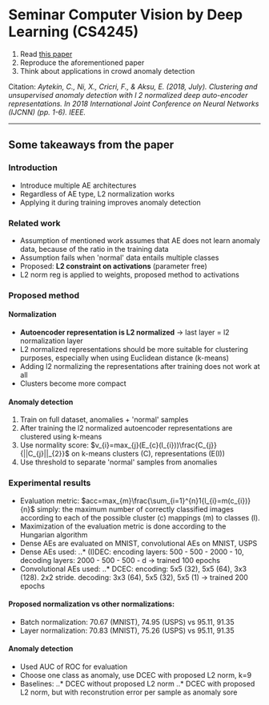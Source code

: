 # Seminar Computer Vision by Deep Learning (CS4245)

1) Read [this paper](https://ieeexplore.ieee.org/abstract/document/8489068)
2) Reproduce the aforementioned paper
3) Think about applications in crowd anomaly detection

Citation: <cite> Aytekin, C., Ni, X., Cricri, F., & Aksu, E. (2018, July). Clustering and unsupervised anomaly detection with l 2 normalized deep auto-encoder representations. In 2018 International Joint Conference on Neural Networks (IJCNN) (pp. 1-6). IEEE. <cite>

--- 
## Some takeaways from the paper

### Introduction
* Introduce multiple AE architectures
* Regardless of AE type, L2 normalization works
* Applying it during training improves anomaly detection

### Related work
* Assumption of mentioned work assumes that AE does not learn anomaly data,
  because of the ratio in the training data
* Assumption fails when 'normal' data entails multiple classes
* Proposed: **L2 constraint on activations** (parameter free)
* L2 norm reg is applied to weights, proposed method to activations

### Proposed method

#### Normalization
* **Autoencoder representation is L2 normalized** -> last layer = l2
  normalization layer
* L2 normalized representations should be more suitable for clustering
  purposes, especially when using Euclidean distance (k-means)
* Adding l2 normalizing the representations after training does not work at all
* Clusters become more compact

#### Anomaly detection
1. Train on full dataset, anomalies + 'normal' samples
2. After training the l2 normalized autoencoder representations are clustered
  using k-means
3. Use normality score: $v_{i}=max_{j}(E_{c}(I_{i}))\frac{C_{j}}{||C_{j}||_{2}}$ on k-means clusters (C), representations (E(I))
4. Use threshold to separate 'normal' samples from anomalies

### Experimental results
* Evaluation metric: $acc=max_{m}\frac{\sum_{i=1}^{n}1{l_{i}=m(c_{i})}{n}$ simply: the maximum number of correctly classified images according to each of the possible cluster (c) mappings (m) to classes (l). 
* Maximization of the evaluation metric is done according to the Hungarian
  algorithm
* Dense AEs are evaluated on MNIST, convolutional AEs on MNIST, USPS
* Dense AEs used: 
..* (I)DEC: encoding layers: 500 - 500 - 2000 - 10, decoding layers: 2000 - 500 - 500 - d -> trained 100 epochs
* Convolutional AEs used:
..* DCEC: encoding: 5x5 (32), 5x5 (64), 3x3 (128). 2x2 stride. decoding: 3x3
(64), 5x5 (32), 5x5 (1) -> trained 200 epochs

#### Proposed normalization vs other normalizations:
* Batch normalization: 70.67 (MNIST), 74.95 (USPS) vs 95.11, 91.35
* Layer normalization: 70.83 (MNIST), 75.26 (USPS) vs 95.11, 91.35

#### Anomaly detection
* Used AUC of ROC for evaluation
* Choose one class as anomaly, use DCEC with proposed L2 norm, k=9
* Baselines: 
..* DCEC without proposed L2 norm
..* DCEC with proposed L2 norm, but with reconstrution error per sample as
anomaly sore

